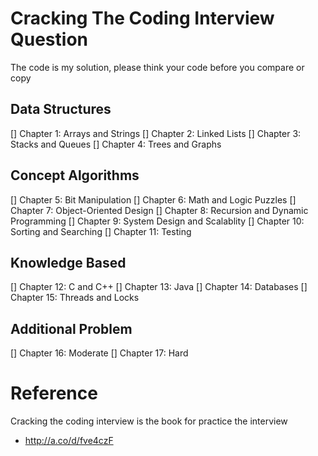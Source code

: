 # Cracking The Coding Interview Question 
The code is my solution, please think your code before you compare or copy 

## Data Structures
[] Chapter 1: Arrays and Strings
[] Chapter 2: Linked Lists
[] Chapter 3: Stacks and Queues
[] Chapter 4: Trees and Graphs
## Concept Algorithms
[] Chapter 5: Bit Manipulation
[] Chapter 6: Math and Logic Puzzles
[] Chapter 7: Object-Oriented Design
[] Chapter 8: Recursion and Dynamic Programming
[] Chapter 9: System Design and Scalablity
[] Chapter 10: Sorting and Searching
[] Chapter 11: Testing
## Knowledge Based
[] Chapter 12: C and C++
[] Chapter 13: Java
[] Chapter 14: Databases
[] Chapter 15: Threads and Locks
## Additional Problem
[] Chapter 16: Moderate
[] Chapter 17: Hard


# Reference
Cracking the coding interview is the book for practice the interview 
- http://a.co/d/fve4czF
